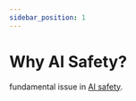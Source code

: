 ```yaml
---
sidebar_position: 1
---
```


# Why AI Safety?


fundamental issue in [AI safety](https://en.wikipedia.org/wiki/AI_safety).
